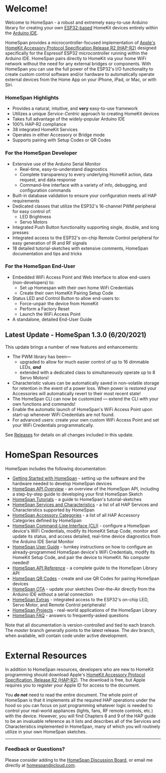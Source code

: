 # Welcome!

Welcome to HomeSpan - a robust and extremely easy-to-use Arduino library for creating your own [ESP32-based](https://www.espressif.com/en/products/modules/esp32) HomeKit devices entirely within the [Arduino IDE](http://www.arduino.cc).

HomeSpan provides a microcontroller-focused implementation of [Apple's HomeKit Accessory Protocol Specification Release R2 (HAP-R2)](https://developer.apple.com/support/homekit-accessory-protocol/) designed specifically for the Espressif ESP32 microcontroller running within the Arduino IDE.  HomeSpan pairs directly to HomeKit via your home WiFi network without the need for any external bridges or components.  With HomeSpan you can use the full power of the ESP32's I/O functionality to create custom control software and/or hardware to automatically operate external devices from the Home App on your iPhone, iPad, or Mac, or with Siri.

### HomeSpan Highlights

* Provides a natural, intuitive, and **very** easy-to-use framework
* Utilizes a unique *Service-Centric* approach to creating HomeKit devices
* Takes full advantage of the widely-popular Arduino IDE
* 100% HAP-R2 compliance
* 38 integrated HomeKit Services
* Operates in either Accessory or Bridge mode
* Supports pairing with Setup Codes or QR Codes

### For the HomeSpan Developer

* Extensive use of the Arduino Serial Monitor
  * Real-time, easy-to-understand diagnostics
  * Complete transparency to every underlying HomeKit action, data request, and data response
  * Command-line interface with a variety of info, debugging, and configuration commands
* Built-in database validation to ensure your configuration meets all HAP requirements
* Dedicated classes that utilize the ESP32's 16-channel PWM peripheral for easy control of:
  * LED Brightness
  * Servo Motors
* Integrated Push Button functionality supporting single, double, and long presses 
* Integrated access to the ESP32's on-chip Remote Control peripheral for easy generation of IR and RF signals
* 18 detailed tutorial-sketches with extensive comments, HomeSpan documentation and tips and tricks

### For the HomeSpan End-User

* Embedded WiFi Access Point and Web Interface to allow end-users (non-developers) to:
  * Set up Homespan with their own home WiFi Credentials
  * Create their own HomeKit Pairing Setup Code
* Status LED and Control Button to allow end-users to:
  * Force-unpair the device from HomeKit
  * Perform a Factory Reset
  * Launch the WiFi Access Point
* A standalone, detailed End-User Guide

## Latest Update - HomeSpan 1.3.0 (6/20/2021)

This update brings a number of new features and enhancements:

  * The PWM library has been—
    * upgraded to allow for much easier control of up to 16 dimmable LEDs, ***and***
    * extended with a dedicated class to simultaneously operate up to 8 Servo Motors!
  * Characteristic values can be automatically saved in non-volatile storage for retention in the event of a power loss.  When power is restored your Accessories will automatically revert to their most recent state!
  * The HomeSpan CLI can now be customized — extend the CLI with your own functions and commands!
  * Enable the automatic launch of HomeSpan's WiFi Access Point upon start-up whenever WiFi Credentials are not found.
  * For advanced users: create your own custom WiFi Access Point and set your WiFi Credentials programmatically.
  
See [Releases](https://github.com/HomeSpan/HomeSpan/releases) for details on all changes included in this update.

# HomeSpan Resources

HomeSpan includes the following documentation:

* [Getting Started with HomeSpan](https://github.com/HomeSpan/HomeSpan/blob/master/docs/GettingStarted.md) - setting up the software and the hardware needed to develop HomeSpan devices
* [HomeSpan API Overview](https://github.com/HomeSpan/HomeSpan/blob/master/docs/Overview.md) - an overview of the HomeSpan API, including a step-by-step guide to developing your first HomeSpan Sketch
* [HomeSpan Tutorials](https://github.com/HomeSpan/HomeSpan/blob/master/docs/Tutorials.md) - a guide to HomeSpan's tutorial-sketches
* [HomeSpan Services and Characteristics](https://github.com/HomeSpan/HomeSpan/blob/master/docs/ServiceList.md) - a list of all HAP Services and Characterstics supported by HomeSpan
* [HomeSpan Accessory Categories](https://github.com/HomeSpan/HomeSpan/blob/master/docs/Categories.md) - a list of all HAP Accessory Categories defined by HomeSpan
* [HomeSpan Command-Line Interface (CLI)](https://github.com/HomeSpan/HomeSpan/blob/master/docs/CLI.md) - configure a HomeSpan device's WiFi Credentials, modify its HomeKit Setup Code, monitor and update its status, and access detailed, real-time device diagnostics from the Arduino IDE Serial Monitor
* [HomeSpan User Guide](https://github.com/HomeSpan/HomeSpan/blob/master/docs/UserGuide.md) - turnkey instructions on how to configure an already-programmed HomeSpan device's WiFi Credentials, modify its HomeKit Setup Code, and pair the device to HomeKit.  No computer needed!
* [HomeSpan API Reference](https://github.com/HomeSpan/HomeSpan/blob/master/docs/Reference.md) - a complete guide to the HomeSpan Library API
* [HomeSpan QR Codes](https://github.com/HomeSpan/HomeSpan/blob/master/docs/QRCodes.md) - create and use QR Codes for pairing HomeSpan devices
* [HomeSpan OTA](https://github.com/HomeSpan/HomeSpan/blob/master/docs/OTA.md) - update your sketches Over-the-Air directly from the Arduino IDE without a serial connection
* [HomeSpan Extras](https://github.com/HomeSpan/HomeSpan/blob/master/docs/Extras.md) - integrated access to the ESP32's on-chip LED, Servo Motor, and Remote Control peripherals!
* [HomeSpan Projects](https://github.com/topics/homespan) - real-world applications of the HomeSpan Library
* [HomeSpan FAQ](https://github.com/HomeSpan/HomeSpan/blob/master/docs/FAQ.md) - answers to frequently-asked questions

Note that all documentation is version-controlled and tied to each branch.  The *master* branch generally points to the latest release.  The *dev* branch, when available, will contain code under active development.

# External Resources

In addition to HomeSpan resources, developers who are new to HomeKit programming should download Apple's [HomeKit Accessory Protocol Specification, Release R2 (HAP-R2)](https://developer.apple.com/support/homekit-accessory-protocol/). The download is free, but Apple requires you to register your Apple ID for access to the document.

You ***do not*** need to read the entire document.  The whole point of HomeSpan is that it implements all the required HAP operations under the hood so you can focus on just programming whatever logic is needed to control your real-world appliances (lights, fans, RF remote controls, etc.) with the device.  However, you will find Chapters 8 and 9 of the HAP guide to be an invaluable reference as it lists and describes all of the Services and Characteristics implemented in HomeSpan, many of which you will routinely utilize in your own HomeSpan sketches.

---

### Feedback or Questions?

Please consider adding to the [HomeSpan Discussion Board](https://github.com/HomeSpan/HomeSpan/discussions), or email me directly at [homespan@icloud.com](mailto:homespan@icloud.com).
